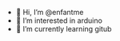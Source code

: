 - 👋 Hi, I’m @enfantme
- 👀 I’m interested in arduino
- 🌱 I’m currently learning gitub


<!---
enfantme/enfantme is a ✨ special ✨ repository because its `README.md` (this file) appears on your GitHub profile.
You can click the Preview link to take a look at your changes.
--->
